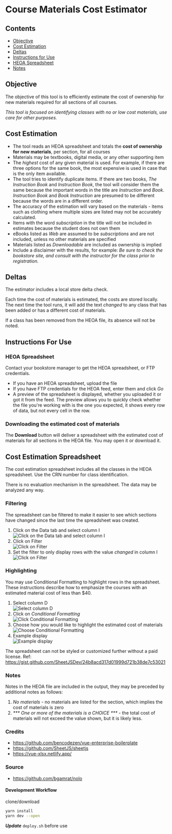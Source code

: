 # Course Materials Cost Estimator

## Contents

- [Objective](#objective)
- [Cost Estimation](#cost-estimation)
- [Deltas](#deltas)
- [Instructions for Use](#instructions-for-use)
- [HEOA Spreadsheet](#heoa-spreadsheet)
- [Notes](#notes)

## Objective

The objective of this tool is to efficiently estimate the cost of ownership for new materials required for all sections of all courses.

_This tool is focused on identifying classes with no or low cost materials, use care for other purposes._

## Cost Estimation

- The tool reads an HEOA spreadsheet and totals the **cost of ownership for new materials**, per section, for all courses
- Materials may be textbooks, digital media, or any other supporting item
- The _highest_ cost of any given material is used. For example, if there are three options for the same book, the most expensive is used in case that is the only item available.
- The tool tries to identify duplicate items. If there are two books, _The Instruction Book_ and _Instruction Book_, the tool will consider them the same because the important words in the title are _Instruction_ and _Book_. _Instruction Book_ and _Book Instruction_ are presumed to be different because the words are in a different order.
- The accuracy of the estimation will vary based on the materials - items such as clothing where multiple sizes are listed may not be accurately calculated.
- Items with the word _subscription_ in the title will not be included in estimates because the student does not own them
- eBooks listed as _Web_ are assumed to be _subscriptions_ and are not included, unless no other materials are specified
- Materials listed as _Downloadable_ are included as ownership is implied
- Include a disclaimer with the results, for example: _Be sure to check the bookstore site, and consult with the instructor for the class prior to registration._

## Deltas

The estimator includes a local store delta check.

Each time the cost of materials is estimated, the costs are stored locally. The next time the tool runs, it will add the text _changed_ to any class that has been added or has a different cost of materials.

If a class has been removed from the HEOA file, its absence will not be noted.

## Instructions For Use

### HEOA Spreadsheet

Contact your bookstore manager to get the HEOA spreadsheet, or FTP credentials.

- If you have an HEOA spreadsheet, upload the file
- If you have FTP credentials for the HEOA feed, enter them and click _Go_
- A preview of the spreadsheet is displayed, whether you uploaded it or got it from the feed. The preview allows you to quickly check whether the file you're working with is the one you expected, it shows every row of data, but not every cell in the row.

### Downloading the estimated cost of materials

The **Download** button will deliver a spreadsheet with the estimated cost of materials for all sections in the HEOA file. You may open it or download it.

## Cost Estimation Spreadsheet

The cost estimation spreadsheet includes all the classes in the HEOA spreadsheet. Use the CRN number for class identification.

There is no evaluation mechanism in the spreadsheet. The data may be analyzed any way.

### Filtering

The spreadsheet can be filtered to make it easier to see which sections have changed since the last time the spreadsheet was created.

1. Click on the Data tab and select column I  
   ![Click on the Data tab and select column I](public/assets/doc-images/excel-filter-hints-1.png)
1. Click on Filter  
   ![Click on Filter](public/assets/doc-images/excel-filter-hints-2.png)
1. Set the filter to only display rows with the value _changed_ in column I  
   ![Click on Filter](public/assets/doc-images/excel-filter-hints-3.png)

### Highlighting

You may use Conditional Formatting to highlight rows in the spreadsheet. These instructions describe how to emphasize the courses with an estimated material cost of less than \$40.

1. Select column D  
   ![Select column D](public/assets/doc-images/excel-highlight-hints-1.png)
1. Click on _Conditional Formatting_  
   ![Click Conditional Formatting](public/assets/doc-images/excel-highlight-hints-2.png)
1. Choose how you would like to highlight the estimated cost of materials  
   ![Choose Conditional Formatting](public/assets/doc-images/excel-highlight-hints-3.png)
1. Example display  
   ![Example display](public/assets/doc-images/excel-highlight-hints-4.png)

The spreadsheet can not be styled or customized further without a paid license. Ref: <https://gist.github.com/SheetJSDev/24b8acd317d01999d721b38de7c53021>

### Notes

Notes in the HEOA file are included in the output, they may be preceded by additional notes as follows:

1. _No materials_ - no materials are listed for the section, which implies the cost of materials is zero
1. _\*\*\* One or more of the materials is a CHOICE \*\*\*_ - the total cost of materials will not exceed the value shown, but it is likely less.

### Credits

- <https://github.com/bencodezen/vue-enterprise-boilerplate>
- <https://github.com/SheetJS/sheetjs>
- <https://vue-xlsx.netlify.app/>

### Source

- <https://github.com/bgamrat/nolo>

#### Development Workflow

clone/download

```sh
yarn install
yarn dev --open
```

**_Update_** `deploy.sh` before use
